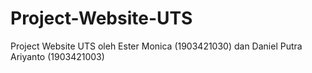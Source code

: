 # Project-Website-UTS
Project Website UTS oleh Ester Monica (1903421030) dan Daniel Putra Ariyanto (1903421003)
